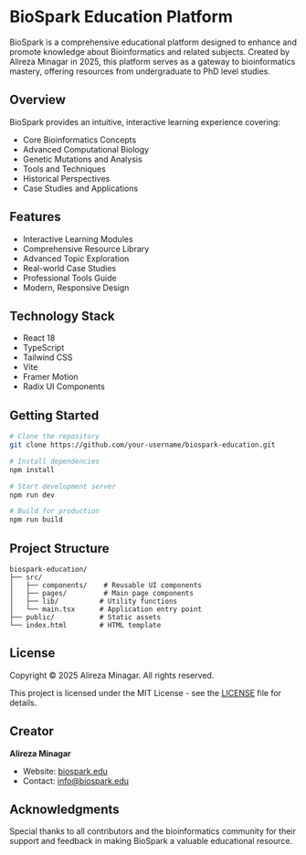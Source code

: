 # BioSpark Education Platform

BioSpark is a comprehensive educational platform designed to enhance and promote knowledge about Bioinformatics and related subjects. Created by Alireza Minagar in 2025, this platform serves as a gateway to bioinformatics mastery, offering resources from undergraduate to PhD level studies.

## Overview

BioSpark provides an intuitive, interactive learning experience covering:

- Core Bioinformatics Concepts
- Advanced Computational Biology
- Genetic Mutations and Analysis
- Tools and Techniques
- Historical Perspectives
- Case Studies and Applications

## Features

- Interactive Learning Modules
- Comprehensive Resource Library
- Advanced Topic Exploration
- Real-world Case Studies
- Professional Tools Guide
- Modern, Responsive Design

## Technology Stack

- React 18
- TypeScript
- Tailwind CSS
- Vite
- Framer Motion
- Radix UI Components

## Getting Started

```bash
# Clone the repository
git clone https://github.com/your-username/biospark-education.git

# Install dependencies
npm install

# Start development server
npm run dev

# Build for production
npm run build
```

## Project Structure

```
biospark-education/
├── src/
│   ├── components/    # Reusable UI components
│   ├── pages/         # Main page components
│   ├── lib/          # Utility functions
│   └── main.tsx      # Application entry point
├── public/           # Static assets
└── index.html        # HTML template
```

## License

Copyright © 2025 Alireza Minagar. All rights reserved.

This project is licensed under the MIT License - see the [LICENSE](LICENSE) file for details.

## Creator

**Alireza Minagar**

- Website: [biospark.edu](https://biospark.edu)
- Contact: info@biospark.edu

## Acknowledgments

Special thanks to all contributors and the bioinformatics community for their support and feedback in making BioSpark a valuable educational resource.
